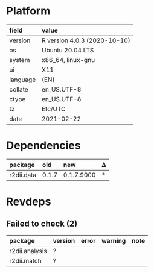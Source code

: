 # Platform

|field    |value                        |
|:--------|:----------------------------|
|version  |R version 4.0.3 (2020-10-10) |
|os       |Ubuntu 20.04 LTS             |
|system   |x86_64, linux-gnu            |
|ui       |X11                          |
|language |(EN)                         |
|collate  |en_US.UTF-8                  |
|ctype    |en_US.UTF-8                  |
|tz       |Etc/UTC                      |
|date     |2021-02-22                   |

# Dependencies

|package    |old   |new        |Δ  |
|:----------|:-----|:----------|:--|
|r2dii.data |0.1.7 |0.1.7.9000 |*  |

# Revdeps

## Failed to check (2)

|package        |version |error |warning |note |
|:--------------|:-------|:-----|:-------|:----|
|r2dii.analysis |?       |      |        |     |
|r2dii.match    |?       |      |        |     |

